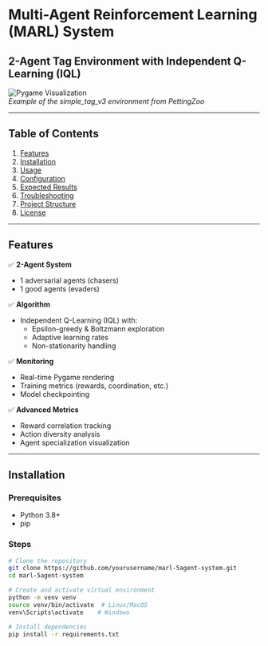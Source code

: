 # Multi-Agent Reinforcement Learning (MARL) System
## 2-Agent Tag Environment with Independent Q-Learning (IQL)

![Pygame Visualization](https://pettingzoo.farama.org/_images/simple_tag.gif)  
*Example of the simple_tag_v3 environment from PettingZoo*

---

## Table of Contents
1. [Features](#features)
2. [Installation](#installation)
3. [Usage](#usage)
4. [Configuration](#configuration)
5. [Expected Results](#expected-results)
6. [Troubleshooting](#troubleshooting)
7. [Project Structure](#project-structure)
8. [License](#license)

---

## Features
✅ **2-Agent System**  
- 1 adversarial agents (chasers) 
- 1 good agents (evaders)  

✅ **Algorithm**  
- Independent Q-Learning (IQL) with:  
  - Epsilon-greedy & Boltzmann exploration  
  - Adaptive learning rates  
  - Non-stationarity handling  

✅ **Monitoring**  
- Real-time Pygame rendering  
- Training metrics (rewards, coordination, etc.)  
- Model checkpointing  

✅ **Advanced Metrics**  
- Reward correlation tracking  
- Action diversity analysis  
- Agent specialization visualization  

---

## Installation

### Prerequisites
- Python 3.8+
- pip

### Steps
```bash
# Clone the repository
git clone https://github.com/yourusername/marl-5agent-system.git
cd marl-5agent-system

# Create and activate virtual environment
python -m venv venv
source venv/bin/activate  # Linux/MacOS
venv\Scripts\activate    # Windows

# Install dependencies
pip install -r requirements.txt
